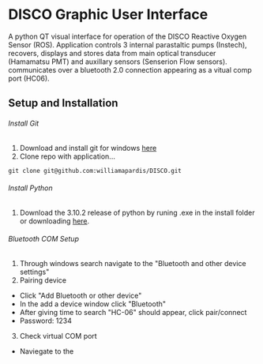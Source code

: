 # DISCO Graphic User Interface 
A python QT visual interface for operation of the DISCO Reactive Oxygen Sensor (ROS). Application controls 3 internal parastaltic pumps (Instech), recovers, displays and stores data from main optical transducer (Hamamatsu PMT) and auxillary sensors (Senserion Flow sensors). communicates over a bluetooth 2.0 connection appearing as a vitual comp port (HC06).
## Setup and Installation

###### Install Git
1. Download and install git for windows [here](https://gitforwindows.org/)
2. Clone repo with application...
```
git clone git@github.com:williamapardis/DISCO.git
```
###### Install Python
1. Download the 3.10.2 release of python by runing .exe in the install folder or downloading [here](https://www.python.org/downloads/).
###### Bluetooth COM Setup
1. Through windows search navigate to the "Bluetooth and other device settings"
2. Pairing device
- Click "Add Bluetooth or other device" 
- In the add a device window click "Bluetooth"
- After giving time to search "HC-06" should appear, click pair/connect
- Password: 1234
3. Check  virtual COM port
- Naviegate to the 